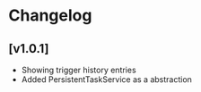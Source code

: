 # Changelog

## [v1.0.1]

- Showing trigger history entries
- Added PersistentTaskService as a abstraction